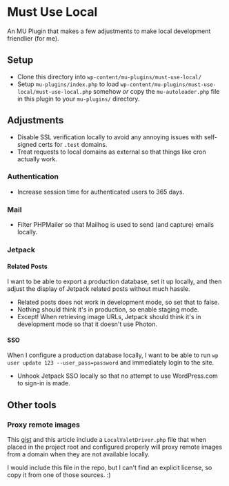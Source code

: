 # Must Use Local

An MU Plugin that makes a few adjustments to make local development friendlier (for me).

## Setup

* Clone this directory into `wp-content/mu-plugins/must-use-local/`
* Setup `mu-plugins/index.php` to load `wp-content/mu-plugins/must-use-local/must-use-local.php` somehow _or_ copy the `mu-autoloader.php` file in this plugin to your `mu-plugins/` directory.

## Adjustments

* Disable SSL verification locally to avoid any annoying issues with self-signed certs for `.test` domains.
* Treat requests to local domains as external so that things like cron actually work.

### Authentication

* Increase session time for authenticated users to 365 days.

### Mail

* Filter PHPMailer so that Mailhog is used to send (and capture) emails locally.

### Jetpack

#### Related Posts

I want to be able to export a production database, set it up locally, and then adjust the display of Jetpack related posts without much hassle.

* Related posts does not work in development mode, so set that to false.
* Nothing should think it's in production, so enable staging mode.
* Except! When retrieving image URLs, Jetpack should think it's in development mode so that it doesn't use Photon.

#### SSO

When I configure a production database locally, I want to be able to run `wp user update 123 --user_pass=password` and immediately login to the site.

* Unhook Jetpack SSO locally so that no attempt to use WordPress.com to sign-in is made.

## Other tools

### Proxy remote images

This [gist](https://gist.github.com/mishterk/a8f19eeb514cf77ad333fb67b3c7aeb9) and this article include a `LocalValetDriver.php` file that when placed in the project root and configured properly will proxy remote images from a domain when they are not available locally.

I would include this file in the repo, but I can't find an explicit license, so copy it from one of those sources. :)
